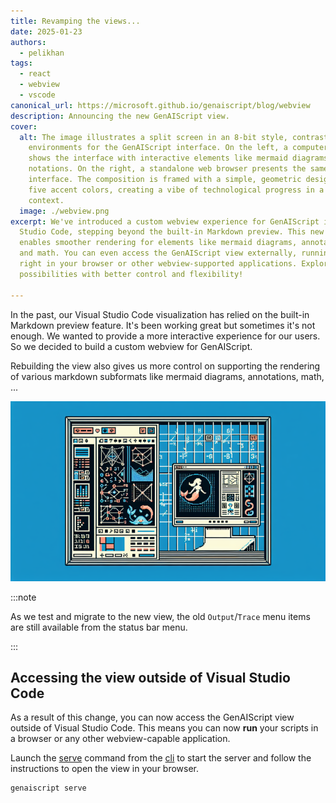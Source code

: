 ```yaml
---
title: Revamping the views...
date: 2025-01-23
authors:
  - pelikhan
tags:
  - react
  - webview
  - vscode
canonical_url: https://microsoft.github.io/genaiscript/blog/webview
description: Announcing the new GenAIScript view.
cover:
  alt: The image illustrates a split screen in an 8-bit style, contrasting two
    environments for the GenAIScript interface. On the left, a computer monitor
    shows the interface with interactive elements like mermaid diagrams and math
    notations. On the right, a standalone web browser presents the same
    interface. The composition is framed with a simple, geometric design using
    five accent colors, creating a vibe of technological progress in a corporate
    context.
  image: ./webview.png
excerpt: We've introduced a custom webview experience for GenAIScript in Visual
  Studio Code, stepping beyond the built-in Markdown preview. This new approach
  enables smoother rendering for elements like mermaid diagrams, annotations,
  and math. You can even access the GenAIScript view externally, running scripts
  right in your browser or other webview-supported applications. Explore the
  possibilities with better control and flexibility!

---
```


In the past, our Visual Studio Code visualization has relied on the built-in Markdown preview feature. It's been working great but sometimes it's not enough. We wanted to provide a more interactive experience for our users. So we decided to build a custom webview for GenAIScript.

Rebuilding the view also gives us more control on supporting the rendering of various markdown subformats like mermaid diagrams, annotations, math, ...

![A screenshot of the GenAIScript view.](./webview.png)

:::note

As we test and migrate to the new view, the old `Output`/`Trace` menu items are still available from the status bar menu.

:::

## Accessing the view outside of Visual Studio Code

As a result of this change, you can now access the GenAIScript view outside of Visual Studio Code. This means you can now **run** your scripts in a browser or any other webview-capable application.

Launch the [serve](/genaiscript/reference/cli/serve) command from the [cli](/genaiscript/reference/cli) to start the server and follow the instructions to open the view in your browser.

```sh
genaiscript serve
```
